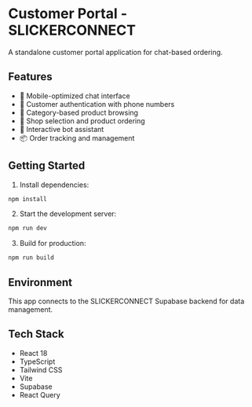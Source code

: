 
# Customer Portal - SLICKERCONNECT

A standalone customer portal application for chat-based ordering.

## Features

- 📱 Mobile-optimized chat interface
- 🔐 Customer authentication with phone numbers
- 🛒 Category-based product browsing
- 🏪 Shop selection and product ordering
- 💬 Interactive bot assistant
- 📦 Order tracking and management

## Getting Started

1. Install dependencies:
```bash
npm install
```

2. Start the development server:
```bash
npm run dev
```

3. Build for production:
```bash
npm run build
```

## Environment

This app connects to the SLICKERCONNECT Supabase backend for data management.

## Tech Stack

- React 18
- TypeScript
- Tailwind CSS
- Vite
- Supabase
- React Query
